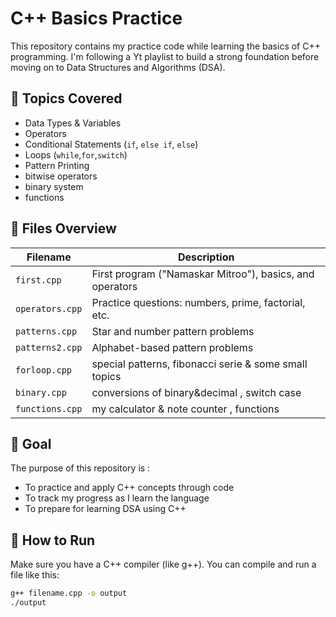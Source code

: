 # C++ Basics Practice

This repository contains my practice code while learning the basics of C++ programming. I'm following a Yt playlist to build a strong foundation before moving on to Data Structures and Algorithms (DSA).

## 📘 Topics Covered

- Data Types & Variables
- Operators
- Conditional Statements (`if`, `else if`, `else`)
- Loops (`while`,`for`,`switch`)
- Pattern Printing
- bitwise operators
- binary system
- functions

## 📂 Files Overview

| Filename         | Description                                               |
|------------------|-----------------------------------------------------------|
| `first.cpp`      | First program ("Namaskar Mitroo"), basics, and operators  |
| `operators.cpp`  | Practice questions: numbers, prime, factorial, etc.       |
| `patterns.cpp`   | Star and number pattern problems                          |
| `patterns2.cpp`  | Alphabet-based pattern problems                           |
| `forloop.cpp`    | special patterns, fibonacci serie & some small topics     |
| `binary.cpp`     | conversions of  binary&decimal , switch case                                                          |
| `functions.cpp`  | my calculator & note counter , functions                                                          |



## 🎯 Goal
The purpose of this repository is :

- To practice and apply C++ concepts through code
- To track my progress as I learn the language
- To prepare for learning DSA using C++

## 🚀 How to Run

Make sure you have a C++ compiler (like g++). You can compile and run a file like this:

```bash
g++ filename.cpp -o output
./output
